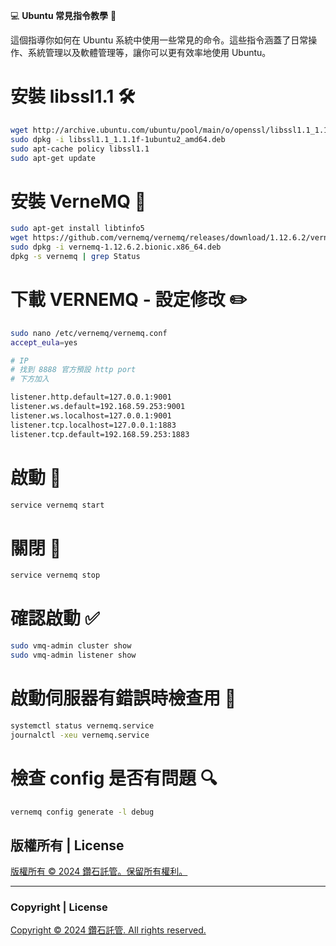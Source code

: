 💻 **Ubuntu 常見指令教學** 🚀

這個指導你如何在 Ubuntu 系統中使用一些常見的命令。這些指令涵蓋了日常操作、系統管理以及軟體管理等，讓你可以更有效率地使用 Ubuntu。


# 安裝 libssl1.1 🛠️
```bash
wget http://archive.ubuntu.com/ubuntu/pool/main/o/openssl/libssl1.1_1.1.1f-1ubuntu2_amd64.deb
sudo dpkg -i libssl1.1_1.1.1f-1ubuntu2_amd64.deb
sudo apt-cache policy libssl1.1
sudo apt-get update
```

# 安裝 VerneMQ 🚀
```bash
sudo apt-get install libtinfo5
wget https://github.com/vernemq/vernemq/releases/download/1.12.6.2/vernemq-1.12.6.2.bionic.x86_64.deb
sudo dpkg -i vernemq-1.12.6.2.bionic.x86_64.deb
dpkg -s vernemq | grep Status
```

# 下載 VERNEMQ - 設定修改 ✏️
```bash
sudo nano /etc/vernemq/vernemq.conf
accept_eula=yes

# IP
# 找到 8888 官方預設 http port
# 下方加入

listener.http.default=127.0.0.1:9001
listener.ws.default=192.168.59.253:9001
listener.ws.localhost=127.0.0.1:9001
listener.tcp.localhost=127.0.0.1:1883
listener.tcp.default=192.168.59.253:1883
```

# 啟動 🚀
```bash
service vernemq start
```

# 關閉 🛑
```bash
service vernemq stop
```

# 確認啟動 ✅
```bash
sudo vmq-admin cluster show
sudo vmq-admin listener show
```

# 啟動伺服器有錯誤時檢查用 🧐
```bash
systemctl status vernemq.service
journalctl -xeu vernemq.service
```

# 檢查 config 是否有問題 🔍
```bash
vernemq config generate -l debug
```


## 版權所有 | License

[版權所有 © 2024 鑽石託管。保留所有權利。](https://discord.gg/5Fky5SEfBd)

---

### Copyright | License

[Copyright © 2024 鑽石託管. All rights reserved.](https://discord.gg/5Fky5SEfBd)